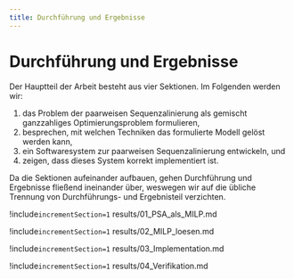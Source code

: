 ```yaml
---
title: Durchführung und Ergebnisse
---
```


# Durchführung und Ergebnisse

Der Hauptteil der Arbeit besteht aus vier Sektionen.
Im Folgenden werden wir:

1. das Problem der paarweisen Sequenzalinierung als gemischt ganzzahliges Optimierungsproblem formulieren,
2. besprechen, mit welchen Techniken das formulierte Modell gelöst werden kann,
3. ein Softwaresystem zur paarweisen Sequenzalinierung entwickeln, und
4. zeigen, dass dieses System korrekt implementiert ist.

Da die Sektionen aufeinander aufbauen, gehen Durchführung und Ergebnisse fließend ineinander über, weswegen wir auf die übliche Trennung von Durchführungs- und Ergebnisteil verzichten.

!include`incrementSection=1` results/01_PSA_als_MILP.md

!include`incrementSection=1` results/02_MILP_loesen.md

!include`incrementSection=1` results/03_Implementation.md

!include`incrementSection=1` results/04_Verifikation.md
